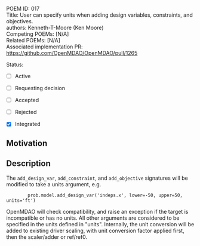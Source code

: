 POEM ID: 017    
Title: User can specify units when adding design variables, constraints, and objectives.  
authors: Kenneth-T-Moore (Ken Moore)   
Competing POEMs: [N/A]   
Related POEMs: [N/A]  
Associated implementation PR: https://github.com/OpenMDAO/OpenMDAO/pull/1265  

Status:

- [ ] Active
- [ ] Requesting decision
- [ ] Accepted
- [ ] Rejected
- [x] Integrated


Motivation
----------


Description
-----------

The `add_design_var`, `add_constraint`, and `add_objective` signatures will be modified to take a units
argument, e.g.

```
        prob.model.add_design_var('indeps.x', lower=-50, upper=50, units='ft')
```

OpenMDAO will check compatibility, and raise an exception if the target is incompatible or has no units.  All
other arguments are considered to be specified in the units defined in "units".  Internally, the unit
conversion will be added to existing driver scaling, with unit conversion factor applied first, then the
scaler/adder or ref/ref0.



